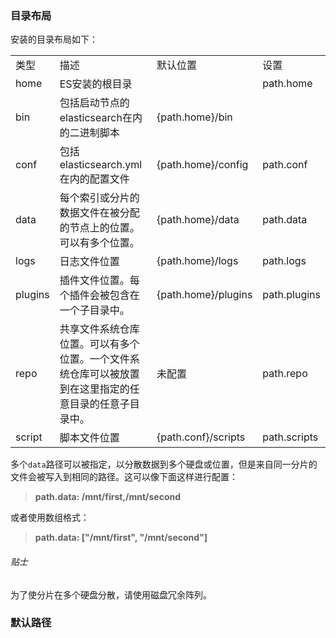 ### 目录布局

安装的目录布局如下：

<table style="border-collapse:collapse;">
<tr>
<td>类型</td>
<td>描述</td>
<td>默认位置</td>
<td>设置</td>
</tr>
<tr>
<td>home</td>
<td>ES安装的根目录</td>
<td></td>
<td>path.home</td>
</tr>
<tr>
<td>bin</td>
<td>包括启动节点的elasticsearch在内的二进制脚本</td>
<td>{path.home}/bin</td>
<td></td>
</tr>
<tr>
<td>conf</td>
<td>包括elasticsearch.yml在内的配置文件</td>
<td>{path.home}/config</td>
<td>path.conf</td>
</tr>
<tr>
<td>data</td>
<td>每个索引或分片的数据文件在被分配的节点上的位置。可以有多个位置。</td>
<td>{path.home}/data</td>
<td>path.data</td>
</tr>
<tr>
<td>logs</td>
<td>日志文件位置</td>
<td>{path.home}/logs</td>
<td>path.logs</td>
</tr>
<tr>
<td>plugins</td>
<td>插件文件位置。每个插件会被包含在一个子目录中。</td>
<td>{path.home}/plugins</td>
<td>path.plugins</td>
</tr>
<tr>
<td>repo</td>
<td>共享文件系统仓库位置。可以有多个位置。一个文件系统仓库可以被放置到在这里指定的任意目录的任意子目录中。</td>
<td>未配置</td>
<td>path.repo</td>
</tr>
<tr>
<td>script</td>
<td>脚本文件位置</td>
<td>{path.conf}/scripts</td>
<td>path.scripts</td>
</tr>
</table>

多个`data`路径可以被指定，以分散数据到多个硬盘或位置，但是来自同一分片的文件会被写入到相同的路径。这可以像下面这样进行配置：

> **path.data: /mnt/first,/mnt/second**

或者使用数组格式：

> **path.data: ["/mnt/first", "/mnt/second"]**

###### 贴士

为了使分片在多个硬盘分散，请使用磁盘冗余阵列。

### 默认路径


